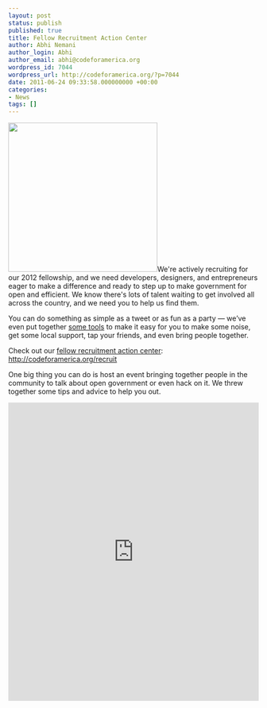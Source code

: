 ```yaml
---
layout: post
status: publish
published: true
title: Fellow Recruitment Action Center
author: Abhi Nemani
author_login: Abhi
author_email: abhi@codeforamerica.org
wordpress_id: 7044
wordpress_url: http://codeforamerica.org/?p=7044
date: 2011-06-24 09:33:58.000000000 +00:00
categories:
- News
tags: []
---
```

<a href="http://codeforamerica.org/fellows/spread-the-word"><img class="alignright size-full wp-image-7045" title="fellow-recruitment" src="http://codeforamerica.org/wp-content/uploads/2011/06/fellow-recruitment.jpg" alt="" width="300" /></a>We're actively recruiting for our 2012 fellowship, and we need developers, designers, and entrepreneurs eager to make a difference and ready to step up to make government for open and efficient. We know there's lots of talent waiting to get involved all across the country, and we need you to help us find them. 

You can do something as simple as a tweet or as fun as a party — we’ve even put together <a href="http://codeforamerica.org/spread-the-word">some tools</a> to make it easy for you to make some noise, get some local support, tap your friends, and even bring people together.

Check out our <a href="http://codeforamerica.org/recruit">fellow recruitment action center</a>: <a href="http://codeforamerica.org/recruit">http://codeforamerica.org/recruit</a>

One big thing you can do is host an event bringing together people in the community to talk about open government or even hack on it. We threw together some tips and advice to help you out.

<iframe class="scribd_iframe_embed" src="http://www.scribd.com/embeds/58644813/content?start_page=1&view_mode=list&access_key=key-21qjjpq4ckt4o6cn8cvr" data-auto-height="true" data-aspect-ratio="0.772727272727273" scrolling="no" id="doc_89529" width="100%" height="600" frameborder="0"></iframe><script type="text/javascript">(function() { var scribd = document.createElement("script"); scribd.type = "text/javascript"; scribd.async = true; scribd.src = "http://www.scribd.com/javascripts/embed_code/inject.js"; var s = document.getElementsByTagName("script")[0]; s.parentNode.insertBefore(scribd, s); })();</script>
